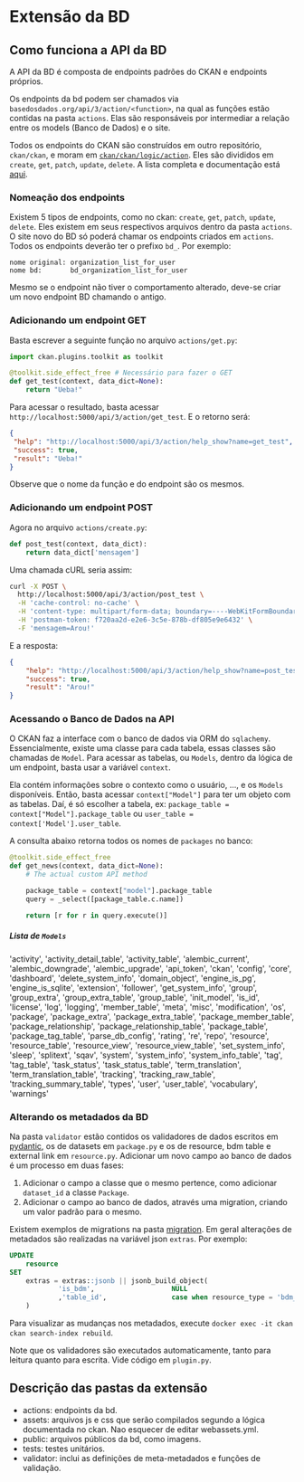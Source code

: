 # Extensão da BD

<!--------------------------------------------------------->
<!--------------------------------------------------------->

## Como funciona a API da BD

A API da BD é composta de endpoints padrões do CKAN e endpoints próprios.

Os endpoints da bd podem ser chamados via `basedosdados.org/api/3/action/<function>`, na qual as funções estão contidas na pasta `actions`. Elas são responsáveis por intermediar a relação entre os models (Banco de Dados) e o site.

Todos os endpoints do CKAN são construídos em outro repositório,
`ckan/ckan`, e moram em [`ckan/ckan/logic/action`](https://github.com/ckan/ckan/blob/master/ckan/logic/action/). Eles são divididos em `create`, `get`, `patch`, `update`, `delete`. A lista
completa e documentação está [aqui](https://docs.ckan.org/en/2.9/api/index.html#action-api-reference).

<!--------------------------------------------------------->
<!--------------------------------------------------------->

### Nomeação dos endpoints

Existem 5 tipos de endpoints, como no ckan: `create`, `get`, `patch`, `update`, `delete`. Eles existem em seus respectivos arquivos dentro da pasta `actions`. O site novo do BD só poderá chamar os endpoints criados em `actions`. Todos os endpoints deverão ter o prefixo `bd_`. Por exemplo:

```
nome original: organization_list_for_user
nome bd:       bd_organization_list_for_user
```

Mesmo se o endpoint não tiver o comportamento alterado, deve-se criar um novo endpoint BD chamando o antigo.

<!--------------------------------------------------------->
<!--------------------------------------------------------->

### Adicionando um endpoint GET

Basta escrever a seguinte função no arquivo `actions/get.py`:

```python
import ckan.plugins.toolkit as toolkit

@toolkit.side_effect_free # Necessário para fazer o GET
def get_test(context, data_dict=None):
    return "Ueba!"
```

Para acessar o resultado, basta acessar `http://localhost:5000/api/3/action/get_test`. E o retorno será:

```json
{
 "help": "http://localhost:5000/api/3/action/help_show?name=get_test", 
 "success": true,
 "result": "Ueba!"
}
```

Observe que o nome da função e do endpoint são os mesmos.

<!--------------------------------------------------------->
<!--------------------------------------------------------->

### Adicionando um endpoint POST

Agora no arquivo `actions/create.py`:

```python
def post_test(context, data_dict):
    return data_dict['mensagem']
```

Uma chamada cURL seria assim:

```bash
curl -X POST \
  http://localhost:5000/api/3/action/post_test \
  -H 'cache-control: no-cache' \
  -H 'content-type: multipart/form-data; boundary=----WebKitFormBoundary7MA4YWxkTrZu0gW' \
  -H 'postman-token: f720aa2d-e2e6-3c5e-878b-df805e9e6432' \
  -F 'mensagem=Arou!'
```

E a resposta:

```json
{
    "help": "http://localhost:5000/api/3/action/help_show?name=post_test",
    "success": true,
    "result": "Arou!"
}
```

<!--------------------------------------------------------->
<!--------------------------------------------------------->

### Acessando o Banco de Dados na API

O CKAN faz a interface com o banco de dados via ORM do `sqlachemy`. Essencialmente,
existe uma classe para cada tabela, essas classes são chamadas de `Model`.
Para acessar as tabelas, ou `Models`, dentro da lógica de um endpoint, 
basta usar a variável `context`. 

Ela contém informações sobre o contexto como o usuário, ..., e os `Models` disponíveis.
Então, basta acessar `context["Model"]` para ter um objeto com as tabelas. Daí,
é só escolher a tabela, ex: `package_table = context["Model"].package_table` ou
`user_table = context['Model'].user_table`.

A consulta abaixo retorna todos os nomes de `packages` no banco:

```python
@toolkit.side_effect_free
def get_news(context, data_dict=None):
    # The actual custom API method

    package_table = context["model"].package_table
    query = _select([package_table.c.name])

    return [r for r in query.execute()]
```

##### Lista de `Models`

'activity', 'activity_detail_table', 'activity_table', 'alembic_current', 'alembic_downgrade', 'alembic_upgrade', 'api_token', 'ckan', 'config', 'core', 'dashboard', 'delete_system_info', 'domain_object', 'engine_is_pg', 'engine_is_sqlite', 'extension', 'follower', 'get_system_info', 'group', 'group_extra', 'group_extra_table', 'group_table', 'init_model', 'is_id', 'license', 'log', 'logging', 'member_table', 'meta', 'misc', 'modification', 'os', 'package', 'package_extra', 'package_extra_table', 'package_member_table', 'package_relationship', 'package_relationship_table', 'package_table', 'package_tag_table', 'parse_db_config', 'rating', 're', 'repo', 'resource', 'resource_table', 'resource_view', 'resource_view_table', 'set_system_info', 'sleep', 'splitext', 'sqav', 'system', 'system_info', 'system_info_table', 'tag', 'tag_table', 'task_status', 'task_status_table', 'term_translation', 'term_translation_table', 'tracking', 'tracking_raw_table', 'tracking_summary_table', 'types', 'user', 'user_table', 'vocabulary', 'warnings'

<!--------------------------------------------------------->
<!--------------------------------------------------------->

### Alterando os metadados da BD

Na pasta `validator` estão contidos os validadores de dados escritos em [pydantic](https://pydantic-docs.helpmanual.io/), os de datasets em `package.py` e os de resource, bdm table e external link em `resource.py`. Adicionar um novo campo ao banco de dados é um processo em duas fases:

1. Adicionar o campo a classe que o mesmo pertence, como adicionar `dataset_id` a classe `Package`.
2. Adicionar o campo ao banco de dados, através uma migration, criando um valor padrão para o mesmo.

Existem exemplos de migrations na pasta [migration](https://github.com/basedosdados/website/tree/master/utils/migration). Em geral alterações de metadados são realizadas na variável json `extras`. Por exemplo:

```sql
UPDATE
	resource
SET
	extras = extras::jsonb || jsonb_build_object(
			'is_bdm',                   NULL
			,'table_id',                case when resource_type = 'bdm_table' then resource.name else NULL end
	)
```

Para visualizar as mudanças nos metadados, execute `docker exec -it ckan ckan search-index rebuild`.

Note que os validadores são executados automaticamente, tanto para leitura quanto para escrita. Vide código em `plugin.py`. 

<!--------------------------------------------------------->
<!--------------------------------------------------------->

## Descrição das pastas da extensão

- actions: endpoints da bd.
- assets: arquivos js e css que serão compilados segundo a lógica documentada no ckan. Nao esquecer de editar webassets.yml.
- public: arquivos públicos da bd, como imagens.
- tests: testes unitários.
- validator: inclui as definições de meta-metadados e funções de validação.
